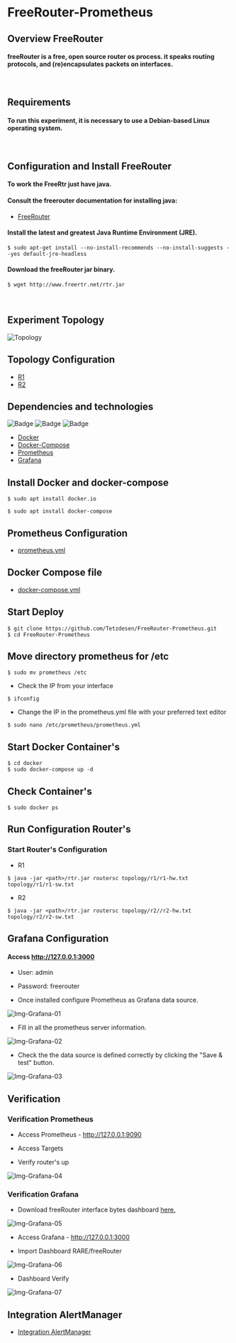 # FreeRouter-Prometheus

## Overview FreeRouter

#### freeRouter is a free, open source router os process. it speaks routing protocols, and (re)encapsulates packets on interfaces.

</br>

## Requirements
#### To run this experiment, it is necessary to use a Debian-based Linux operating system.

</br>

## Configuration and Install FreeRouter

#### To work the FreeRtr just have java.
#### Consult the freerouter documentation for installing java:

- [FreeRouter](http://www.freertr.net/)



#### Install the latest and greatest Java Runtime Environment (JRE).
```
$ sudo apt-get install --no-install-recommends --no-install-suggests --yes default-jre-headless
```
#### Download the freeRouter jar binary.
```
$ wget http://www.freertr.net/rtr.jar
```
</br>

## Experiment Topology

<div style='display: inline-block'>
   <img align="center" alt="Topology" src='img-topology/topology.png' />
</div>
 
</br>
 
## Topology Configuration
- [R1](https://github.com/Tetzdesen/FreeRouter-Prometheus/tree/main/topology/r1)
- [R2](https://github.com/Tetzdesen/FreeRouter-Prometheus/tree/main/topology/r2)
 
## Dependencies and technologies
![Badge](https://img.shields.io/static/v1?label=DOCKER&message=DOCKER&color=blue&style=for-the-badge&logo=DOCKER)
![Badge](https://img.shields.io/static/v1?label=Prometheus&message=Prometheus&color=blue&style=for-the-badge&logo=PROMETHEUS)
![Badge](https://img.shields.io/static/v1?label=GRAFANA&message=Grafana&color=blue&style=for-the-badge&logo=GRAFANA)
- [Docker](https://www.docker.com/)
- [Docker-Compose](https://docs.docker.com/compose/)
- [Prometheus](https://prometheus.io/)
- [Grafana](https://grafana.com/grafana/)

## Install Docker and docker-compose

``` 
$ sudo apt install docker.io 
``` 
```
$ sudo apt install docker-compose 
```


## Prometheus Configuration
- [prometheus.yml](https://github.com/Tetzdesen/FreeRouter-Prometheus/blob/main/prometheus/prometheus.yml)
 
 
## Docker Compose file
- [docker-compose.yml](https://github.com/Tetzdesen/FreeRouter-Prometheus/blob/main/docker/docker-compose.yml)

## Start Deploy

```
$ git clone https://github.com/Tetzdesen/FreeRouter-Prometheus.git
$ cd FreeRouter-Prometheus
```

## Move directory prometheus for /etc
```
$ sudo mv prometheus /etc
```

- Check the IP from your interface
```
$ ifconfig
```

- Change the IP in the prometheus.yml file with your preferred text editor

```
$ sudo nano /etc/prometheus/prometheus.yml
```
## Start Docker Container's
```
$ cd docker
$ sudo docker-compose up -d
```
## Check Container's
```
$ sudo docker ps
```
## Run Configuration Router's
### Start Router's Configuration
- R1
```
$ java -jar <path>/rtr.jar routersc topology/r1/r1-hw.txt topology/r1/r1-sw.txt 
```
- R2
```
$ java -jar <path>/rtr.jar routersc topology/r2//r2-hw.txt topology/r2/r2-sw.txt 
```
## Grafana Configuration 
#### Access http://127.0.0.1:3000 
- User: admin 
- Password: freerouter

- Once installed configure Prometheus as Grafana data source.
<div style='display: inline-block'>
   <img align="center" alt="Img-Grafana-01" src='img-grafana/img-01.png' />
</div>

</br>

- Fill in all the prometheus server information.
<div style='display: inline-block'>
   <img align="center" alt="Img-Grafana-02" src='img-grafana/img-02.png' />
</div>

</br>

- Check the the data source is defined correctly by clicking the "Save & test" button.
<div style='display: inline-block'>
   <img align="center" alt="Img-Grafana-03" src='img-grafana/img-03.png' />
</div>

</br>

## Verification

### Verification Prometheus
- Access Prometheus - http://127.0.0.1:9090

- Access Targets

- Verify router's up

<div style='display: inline-block'>
   <img align="center" alt="Img-Grafana-04" src='img-grafana/img-05.png' />
</div>

</br>

### Verification Grafana

- Download freeRouter interface bytes dashboard [here.](https://grafana.com/grafana/dashboards/13153)
<div style='display: inline-block'>
   <img align="center" alt="Img-Grafana-05" src='img-grafana/img-06.png' />
</div>

</br>

- Access Grafana - http://127.0.0.1:3000


- Import Dashboard RARE/freeRouter 
<div style='display: inline-block'>
   <img align="center" alt="Img-Grafana-06" src='img-grafana/img-07.png' />
</div>

</br>

- Dashboard Verify
<div style='display: inline-block'>
   <img align="center" alt="Img-Grafana-07" src='img-grafana/img-08.png' />
</div>

## Integration AlertManager

- [Integration AlertManager](https://github.com/rare-freertr/freeRtr-prometheus/tree/AlertManager/alertmanager)

